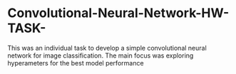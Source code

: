 # Convolutional-Neural-Network-HW-TASK-
This was an individual task to develop a simple convolutional neural network for image classification.
The main focus was exploring hyperameters for the best model performance  
